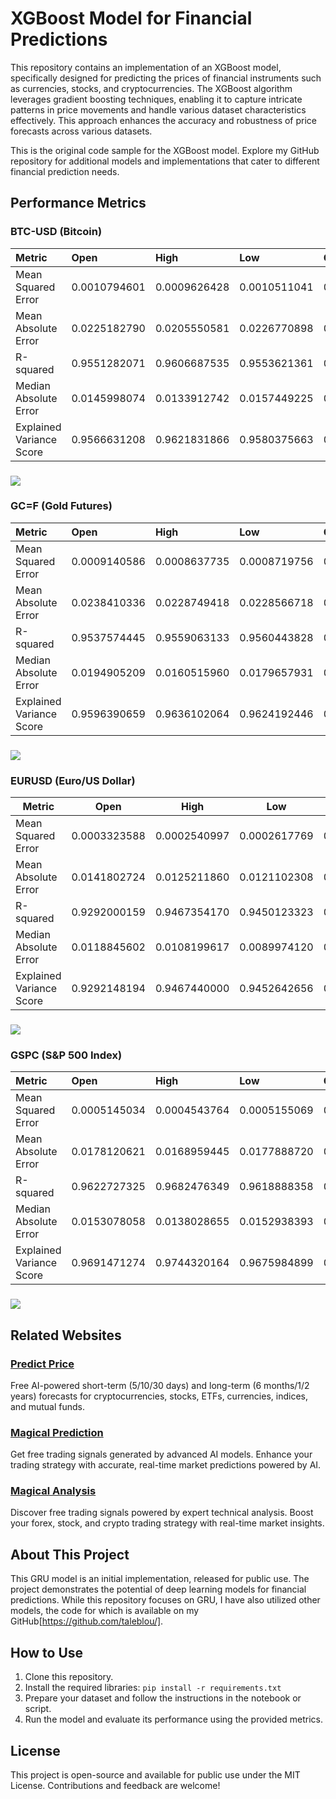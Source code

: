 # **XGBoost Model for Financial Predictions**

This repository contains an implementation of an XGBoost model, specifically designed for predicting the prices of financial instruments such as currencies, stocks, and cryptocurrencies. The XGBoost algorithm leverages gradient boosting techniques, enabling it to capture intricate patterns in price movements and handle various dataset characteristics effectively. This approach enhances the accuracy and robustness of price forecasts across various datasets.

This is the original code sample for the XGBoost model. Explore my GitHub repository for additional models and implementations that cater to different financial prediction needs.

## **Performance Metrics**

### 

### **BTC-USD (Bitcoin)**

| Metric | Open | High | Low | Close |
| :---- | :---- | :---- | :---- | :---- |
| Mean Squared Error | 0.0010794601 | 0.0009626428 | 0.0010511041 | 0.0010825764 |
| Mean Absolute Error | 0.0225182790 | 0.0205550581 | 0.0226770898 | 0.0226641239 |
| R-squared | 0.9551282071 | 0.9606687535 | 0.9553621361 | 0.9556489283 |
| Median Absolute Error | 0.0145998074 | 0.0133912742 | 0.0157449225 | 0.0139960765 |
| Explained Variance Score | 0.9566631208 | 0.9621831866 | 0.9580375663 | 0.9573230196 |


### **![][image1]**

### **GC=F (Gold Futures)**

| Metric | Open | High | Low | Close |
| :---- | :---- | :---- | :---- | :---- |
| Mean Squared Error | 0.0009140586 | 0.0008637735 | 0.0008719756 | 0.0009674982 |
| Mean Absolute Error | 0.0238410336 | 0.0228749418 | 0.0228566718 | 0.0246819105 |
| R-squared | 0.9537574445 | 0.9559063133 | 0.9560443828 | 0.9507698329 |
| Median Absolute Error | 0.0194905209 | 0.0160515960 | 0.0179657931 | 0.0190607390 |
| Explained Variance Score | 0.9596390659 | 0.9636102064 | 0.9624192446 | 0.9580219942 |

### **![][image2]**

### **EURUSD (Euro/US Dollar)**

| Metric | Open | High | Low | Close |
| ----- | ----- | ----- | ----- | ----- |
| Mean Squared Error | 0.0003323588 | 0.0002540997 | 0.0002617769 | 0.0003305155 |
| Mean Absolute Error | 0.0141802724 | 0.0125211860 | 0.0121102308 | 0.0141899579 |
| R-squared | 0.9292000159 | 0.9467354170 | 0.9450123323 | 0.9293981487 |
| Median Absolute Error | 0.0118845602 | 0.0108199617 | 0.0089974120 | 0.0118840140 |
| Explained Variance Score | 0.9292148194 | 0.9467440000 | 0.9452642656 | 0.9293982576 |


### 

### **![][image3]**

### **GSPC (S\&P 500 Index)**

| Metric | Open | High | Low | Close |
| :---- | :---- | :---- | :---- | :---- |
| Mean Squared Error | 0.0005145034 | 0.0004543764 | 0.0005155069 | 0.0006490753 |
| Mean Absolute Error | 0.0178120621 | 0.0168959445 | 0.0177888720 | 0.0202859200 |
| R-squared | 0.9622727325 | 0.9682476349 | 0.9618888358 | 0.9542881139 |
| Median Absolute Error | 0.0153078058 | 0.0138028655 | 0.0152938393 | 0.0167618105 |
| Explained Variance Score | 0.9691471274 | 0.9744320164 | 0.9675984899 | 0.9619588025 |

### **![][image4]**

## **Related Websites**

### [**Predict Price**](https://predict-price.com/)

Free AI-powered short-term (5/10/30 days) and long-term (6 months/1/2 years) forecasts for cryptocurrencies, stocks, ETFs, currencies, indices, and mutual funds.

### [**Magical Prediction**](https://magicalprediction.com/)

Get free trading signals generated by advanced AI models. Enhance your trading strategy with accurate, real-time market predictions powered by AI.

### [**Magical Analysis**](https://magicalanalysis.com/)

Discover free trading signals powered by expert technical analysis. Boost your forex, stock, and crypto trading strategy with real-time market insights.

## **About This Project**

This GRU model is an initial implementation, released for public use. The project demonstrates the potential of deep learning models for financial predictions. While this repository focuses on GRU, I have also utilized other models, the code for which is available on my GitHub[https://github.com/taleblou/].

## **How to Use**

1. Clone this repository.  
2. Install the required libraries: `pip install -r requirements.txt`  
3. Prepare your dataset and follow the instructions in the notebook or script.  
4. Run the model and evaluate its performance using the provided metrics.

## **License**

This project is open-source and available for public use under the MIT License. Contributions and feedback are welcome\!

[image1]: <https://raw.githubusercontent.com/taleblou/XGBoost-Price-Prediction/refs/heads/main/Plot/xgboost_BTC-USD.png>
[image2]: <https://raw.githubusercontent.com/taleblou/XGBoost-Price-Prediction/refs/heads/main/Plot/xgboost_GC%3DF.png>
[image3]: <https://raw.githubusercontent.com/taleblou/XGBoost-Price-Prediction/refs/heads/main/Plot/xgboost_EURUSD%3DX.png>
[image4]: <https://raw.githubusercontent.com/taleblou/XGBoost-Price-Prediction/refs/heads/main/Plot/xgboost_%5EGSPC.png>
